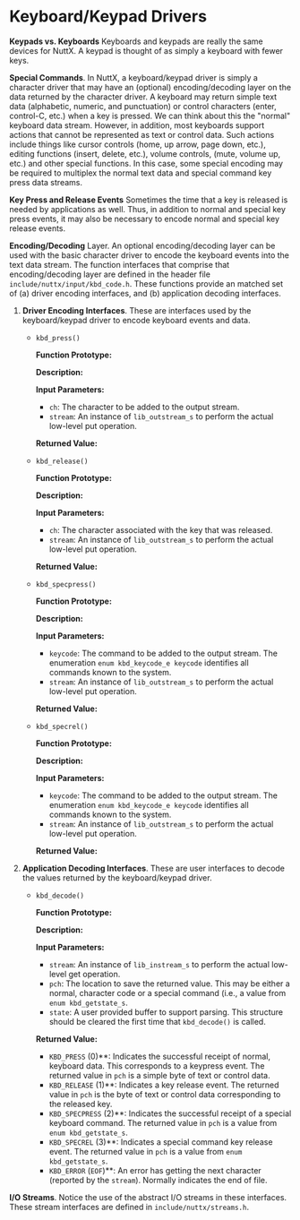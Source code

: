 Keyboard/Keypad Drivers
=======================

**Keypads vs. Keyboards** Keyboards and keypads are really the same
devices for NuttX. A keypad is thought of as simply a keyboard with
fewer keys.

**Special Commands**. In NuttX, a keyboard/keypad driver is simply a
character driver that may have an (optional) encoding/decoding layer on
the data returned by the character driver. A keyboard may return simple
text data (alphabetic, numeric, and punctuation) or control characters
(enter, control-C, etc.) when a key is pressed. We can think about this
the \"normal\" keyboard data stream. However, in addition, most
keyboards support actions that cannot be represented as text or control
data. Such actions include things like cursor controls (home, up arrow,
page down, etc.), editing functions (insert, delete, etc.), volume
controls, (mute, volume up, etc.) and other special functions. In this
case, some special encoding may be required to multiplex the normal text
data and special command key press data streams.

**Key Press and Release Events** Sometimes the time that a key is
released is needed by applications as well. Thus, in addition to normal
and special key press events, it may also be necessary to encode normal
and special key release events.

**Encoding/Decoding** Layer. An optional encoding/decoding layer can be
used with the basic character driver to encode the keyboard events into
the text data stream. The function interfaces that comprise that
encoding/decoding layer are defined in the header file
`include/nuttx/input/kbd_code.h`. These functions provide an matched set
of (a) driver encoding interfaces, and (b) application decoding
interfaces.

1.  **Driver Encoding Interfaces**. These are interfaces used by the
    keyboard/keypad driver to encode keyboard events and data.
    -   `kbd_press()`

        **Function Prototype:**

        **Description:**

        **Input Parameters:**

        -   `ch`: The character to be added to the output stream.
        -   `stream`: An instance of `lib_outstream_s` to perform the
            actual low-level put operation.

        **Returned Value:**

    -   `kbd_release()`

        **Function Prototype:**

        **Description:**

        **Input Parameters:**

        -   `ch`: The character associated with the key that was
            released.
        -   `stream`: An instance of `lib_outstream_s` to perform the
            actual low-level put operation.

        **Returned Value:**

    -   `kbd_specpress()`

        **Function Prototype:**

        **Description:**

        **Input Parameters:**

        -   `keycode`: The command to be added to the output stream. The
            enumeration `enum kbd_keycode_e keycode` identifies all
            commands known to the system.
        -   `stream`: An instance of `lib_outstream_s` to perform the
            actual low-level put operation.

        **Returned Value:**

    -   `kbd_specrel()`

        **Function Prototype:**

        **Description:**

        **Input Parameters:**

        -   `keycode`: The command to be added to the output stream. The
            enumeration `enum kbd_keycode_e keycode` identifies all
            commands known to the system.
        -   `stream`: An instance of `lib_outstream_s` to perform the
            actual low-level put operation.

        **Returned Value:**
2.  **Application Decoding Interfaces**. These are user interfaces to
    decode the values returned by the keyboard/keypad driver.
    -   `kbd_decode()`

        **Function Prototype:**

        **Description:**

        **Input Parameters:**

        -   `stream`: An instance of `lib_instream_s` to perform the
            actual low-level get operation.
        -   `pch`: The location to save the returned value. This may be
            either a normal, character code or a special command (i.e.,
            a value from `enum kbd_getstate_s`.
        -   `state`: A user provided buffer to support parsing. This
            structure should be cleared the first time that
            `kbd_decode()` is called.

        **Returned Value:**

        -   `KBD_PRESS` (0)\*\*: Indicates the successful receipt of
            normal, keyboard data. This corresponds to a keypress event.
            The returned value in `pch` is a simple byte of text or
            control data.
        -   `KBD_RELEASE` (1)\*\*: Indicates a key release event. The
            returned value in `pch` is the byte of text or control data
            corresponding to the released key.
        -   `KBD_SPECPRESS` (2)\*\*: Indicates the successful receipt of
            a special keyboard command. The returned value in `pch` is a
            value from `enum kbd_getstate_s`.
        -   `KBD_SPECREL` (3)\*\*: Indicates a special command key
            release event. The returned value in `pch` is a value from
            `enum kbd_getstate_s`.
        -   `KBD_ERROR` (`EOF`)\*\*: An error has getting the next
            character (reported by the `stream`). Normally indicates the
            end of file.

**I/O Streams**. Notice the use of the abstract I/O streams in these
interfaces. These stream interfaces are defined in
`include/nuttx/streams.h`.
